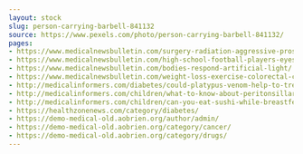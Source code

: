 ```yaml
---
layout: stock
slug: person-carrying-barbell-841132
source: https://www.pexels.com/photo/person-carrying-barbell-841132/
pages:
- https://www.medicalnewsbulletin.com/surgery-radiation-aggressive-prostate-cancer/
- https://www.medicalnewsbulletin.com/high-school-football-players-eyes-brain-damage/
- https://www.medicalnewsbulletin.com/bodies-respond-artificial-light/
- https://www.medicalnewsbulletin.com/weight-loss-exercise-colorectal-cancer-risk/
- http://medicalinformers.com/diabetes/could-platypus-venom-help-to-treat-diabetes/
- http://medicalinformers.com/children/what-to-know-about-peritonsillar-abscesses/
- http://medicalinformers.com/children/can-you-eat-sushi-while-breastfeeding/
- https://healthzonenews.com/category/diabetes/
- https://demo-medical-old.aobrien.org/author/admin/
- https://demo-medical-old.aobrien.org/category/cancer/
- https://demo-medical-old.aobrien.org/category/drugs/
---
```

